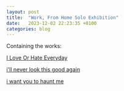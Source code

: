 ```yaml
---
layout: post
title:  "Work, From Home Solo Exhibition"
date:   2023-12-02 22:23:35 +0100
categories: blog
---
```


Containing the works:

<a href="/works/2023-08-01-i-love-or-hate-everyday">I Love Or Hate Everyday</a>

<a href="2023-12-02-i'll-never-look-this-good-again">i'll never look this good again</a>

<a href="/works/2023-12-02-i-want-you-to-haunt-me">i want you to haunt me</a>